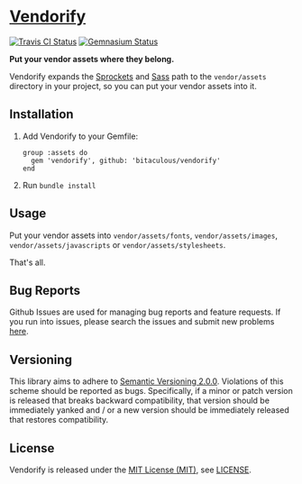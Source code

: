 [Vendorify]
===========

[![Travis CI Status][Travis CI Status]][Travis CI] [![Gemnasium Status][Gemnasium Status]][Gemnasium]

**Put your vendor assets where they belong.**

Vendorify expands the [Sprockets] and [Sass] path to the `vendor/assets` directory in your project, so you can put your
vendor assets into it.

Installation
------------

1.  Add Vendorify to your Gemfile:

    ```
    group :assets do
      gem 'vendorify', github: 'bitaculous/vendorify'
    end
    ```

2.  Run `bundle install`

Usage
-----

Put your vendor assets into `vendor/assets/fonts`, `vendor/assets/images`, `vendor/assets/javascripts` or
`vendor/assets/stylesheets`.

That's all.

Bug Reports
-----------

Github Issues are used for managing bug reports and feature requests. If you run into issues, please search the issues
and submit new problems [here].

Versioning
----------

This library aims to adhere to [Semantic Versioning 2.0.0]. Violations of this scheme should be reported as bugs.
Specifically, if a minor or patch version is released that breaks backward compatibility, that version should be
immediately yanked and / or a new version should be immediately released that restores compatibility.

License
-------

Vendorify is released under the [MIT License (MIT)], see [LICENSE].

[Gemnasium]: https://gemnasium.com/bitaculous/vendorify "Vendorify at Gemnasium"
[Gemnasium Status]: https://img.shields.io/gemnasium/bitaculous/vendorify.svg?style=flat "Gemnasium Status"
[here]: https://github.com/bitaculous/vendorify/issues "Github Issues"
[LICENSE]: https://raw.githubusercontent.com/bitaculous/vendorify/master/LICENSE "License"
[MIT License (MIT)]: http://opensource.org/licenses/MIT "The MIT License (MIT)"
[Sass]: http://sass-lang.com "Sass: Syntactically Awesome Style Sheets"
[Semantic Versioning 2.0.0]: http://semver.org "Semantic Versioning 2.0.0"
[Sprockets]: https://github.com/sstephenson/sprockets "Rack-based asset packaging system"
[Travis CI]: https://travis-ci.org/bitaculous/vendorify "Vendorify at Travis CI"
[Travis CI Status]: https://img.shields.io/travis/bitaculous/vendorify.svg?style=flat "Travis CI Status"
[Vendorify]: https://bitaculous.github.io/vendorify/ "Put your vendor assets where they belong."